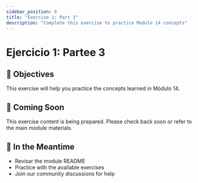 ```yaml
---
sidebar_position: 8
title: "Exercise 1: Part 3"
description: "Complete this exercise to practice Module 14 concepts"
---
```


# Ejercicio 1: Partee 3

## 🎯 Objectives

This exercise will help you practice the concepts learned in Módulo 14.

## 📝 Coming Soon

This exercise content is being prepared. Please check back soon or refer to the main module materials.

## 🚀 In the Meantime

- Revisar the module README
- Practice with the available exercises
- Join our community discussions for help
